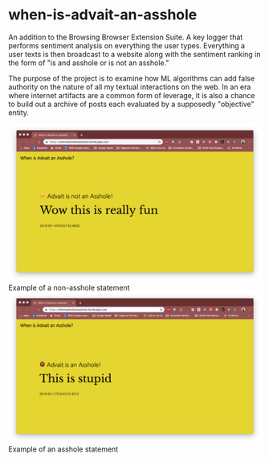 # when-is-advait-an-asshole

An addition to the Browsing Browser Extension Suite. A key logger that performs sentiment analysis on everything the user types. Everything a user texts is then broadcast to a website along with the sentiment ranking in the form of "is and asshole or is not an asshole."

The purpose of the project is to examine how ML algorithms can add false authority on the nature of all my textual interactions on the web. In an era where internet artifacts are a common form of leverage, it is also a chance to build out a archive of posts each evaluated by a supposedly "objective" entity.

![Demo Image](Demo_Image.png)
Example of a non-asshole statement
![Demo Image](Demo_Image_Negative.png)
Example of an asshole statement
